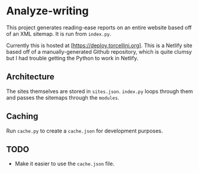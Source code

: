 # Analyze-writing
This project generates reading-ease reports on an entire website based off of an XML sitemap. It is run from `index.py`.

Currently this is hosted at [https://deploy.torcellini.org]. This is a Netlify site based off of a manually-generated Github repository, which is quite clumsy but I had trouble getting the Python to work in Netlify. 

## Architecture

The sites themselves are stored in `sites.json`. `index.py` loops through them and passes the sitemaps through the `modules`.

## Caching
Run `cache.py` to create a `cache.json` for development purposes. 

## TODO
- Make it easier to use the `cache.json` file. 
